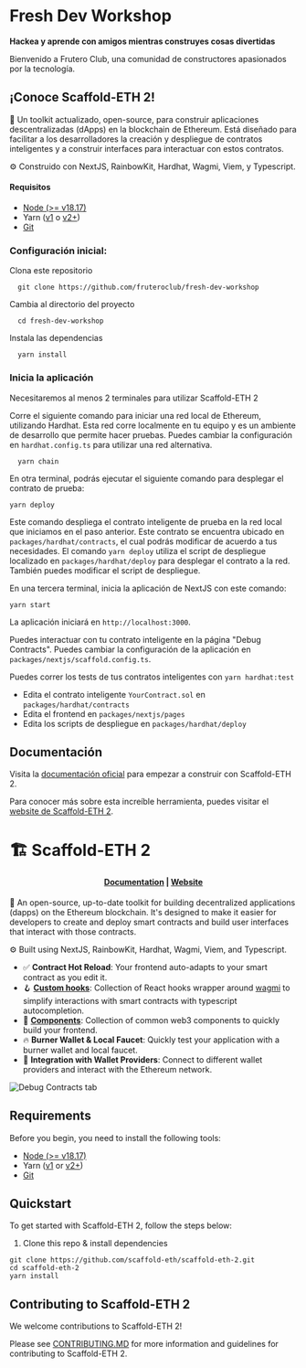 # Fresh Dev Workshop

**Hackea y aprende con amigos mientras construyes cosas divertidas**

Bienvenido a Frutero Club, una comunidad de constructores apasionados por la tecnología.

## ¡Conoce Scaffold-ETH 2!

🧪 Un toolkit actualizado, open-source, para construir aplicaciones descentralizadas (dApps) en la blockchain de Ethereum. Está diseñado para facilitar a los desarrolladores la creación y despliegue de contratos inteligentes y a construir interfaces para interactuar con estos contratos.

⚙️ Construido con NextJS, RainbowKit, Hardhat, Wagmi, Viem, y Typescript.

#### Requisitos

- [Node (>= v18.17)](https://nodejs.org/en/download/)
- Yarn ([v1](https://classic.yarnpkg.com/en/docs/install/) o [v2+](https://yarnpkg.com/getting-started/install))
- [Git](https://git-scm.com/downloads)

### Configuración inicial:

Clona este repositorio

```
  git clone https://github.com/fruteroclub/fresh-dev-workshop
```

Cambia al directorio del proyecto

```
  cd fresh-dev-workshop
```

Instala las dependencias

```
  yarn install
```

### Inicia la aplicación

Necesitaremos al menos 2 terminales para utilizar Scaffold-ETH 2

Corre el siguiente comando para iniciar una red local de Ethereum, utilizando Hardhat. Esta red corre localmente en tu equipo y es un ambiente de desarrollo que permite hacer pruebas. Puedes cambiar la configuración en `hardhat.config.ts` para utilizar una red alternativa.

```
  yarn chain
```

En otra terminal, podrás ejecutar el siguiente comando para desplegar el contrato de prueba:

```
yarn deploy
```

Este comando despliega el contrato inteligente de prueba en la red local que iniciamos en el paso anterior. Este contrato se encuentra ubicado en `packages/hardhat/contracts`, el cual podrás modificar de acuerdo a tus necesidades. El comando `yarn deploy` utiliza el script de despliegue localizado en `packages/hardhat/deploy` para desplegar el contrato a la red. También puedes modificar el script de despliegue.

En una tercera terminal, inicia la aplicación de NextJS con este comando:

```
yarn start
```

La aplicación iniciará en `http://localhost:3000`.

Puedes interactuar con tu contrato inteligente en la página "Debug Contracts". Puedes cambiar la configuración de la aplicación en `packages/nextjs/scaffold.config.ts`.

Puedes correr los tests de tus contratos inteligentes con `yarn hardhat:test`

- Edita el contrato inteligente `YourContract.sol` en `packages/hardhat/contracts`
- Edita el frontend en `packages/nextjs/pages`
- Edita los scripts de despliegue en `packages/hardhat/deploy`

## Documentación

Visita la [documentación oficial](https://docs.scaffoldeth.io) para empezar a construir con Scaffold-ETH 2.

Para conocer más sobre esta increíble herramienta, puedes visitar el [website de Scaffold-ETH 2](https://scaffoldeth.io).

# 🏗 Scaffold-ETH 2

<h4 align="center">
  <a href="https://docs.scaffoldeth.io">Documentation</a> |
  <a href="https://scaffoldeth.io">Website</a>
</h4>

🧪 An open-source, up-to-date toolkit for building decentralized applications (dapps) on the Ethereum blockchain. It's designed to make it easier for developers to create and deploy smart contracts and build user interfaces that interact with those contracts.

⚙️ Built using NextJS, RainbowKit, Hardhat, Wagmi, Viem, and Typescript.

- ✅ **Contract Hot Reload**: Your frontend auto-adapts to your smart contract as you edit it.
- 🪝 **[Custom hooks](https://docs.scaffoldeth.io/hooks/)**: Collection of React hooks wrapper around [wagmi](https://wagmi.sh/) to simplify interactions with smart contracts with typescript autocompletion.
- 🧱 [**Components**](https://docs.scaffoldeth.io/components/): Collection of common web3 components to quickly build your frontend.
- 🔥 **Burner Wallet & Local Faucet**: Quickly test your application with a burner wallet and local faucet.
- 🔐 **Integration with Wallet Providers**: Connect to different wallet providers and interact with the Ethereum network.

![Debug Contracts tab](https://github.com/scaffold-eth/scaffold-eth-2/assets/55535804/1171422a-0ce4-4203-bcd4-d2d1941d198b)

## Requirements

Before you begin, you need to install the following tools:

- [Node (>= v18.17)](https://nodejs.org/en/download/)
- Yarn ([v1](https://classic.yarnpkg.com/en/docs/install/) or [v2+](https://yarnpkg.com/getting-started/install))
- [Git](https://git-scm.com/downloads)

## Quickstart

To get started with Scaffold-ETH 2, follow the steps below:

1. Clone this repo & install dependencies

```
git clone https://github.com/scaffold-eth/scaffold-eth-2.git
cd scaffold-eth-2
yarn install
```

## Contributing to Scaffold-ETH 2

We welcome contributions to Scaffold-ETH 2!

Please see [CONTRIBUTING.MD](https://github.com/scaffold-eth/scaffold-eth-2/blob/main/CONTRIBUTING.md) for more information and guidelines for contributing to Scaffold-ETH 2.
